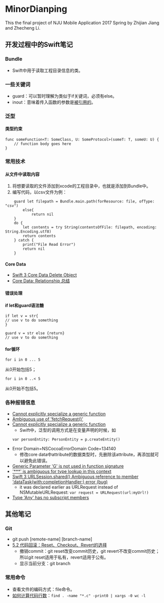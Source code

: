 # MinorDianping
This the final project of NJU Mobile Application 2017 Spring by Zhijian Jiang and Zhecheng Li.   

## 开发过程中的Swift笔记
### Bundle
* Swift中用于读取工程目录信息的类。
### 一些关键词
* guard：可以暂时理解为类似于if关键词，必须有else。
* inout：意味着传入函数的参数是[被引用的](https://swiftcafe.io/2016/05/05/swift3-var/)。

### 泛型
#### 类型约束
```
func someFunction<T: SomeClass, U: SomeProtocol>(someT: T, someU: U) {
    // function body goes here
}
```

### 常用技术
#### 从文件中读取内容
1. 将想要读取的文件添加到xcode的工程目录中，也就是添加到Bundle中。
2. 编写代码，以csv文件为例：
```
    guard let filepath = Bundle.main.path(forResource: file, ofType: "csv")
        else{
            return nil
    }
    do {
        let contents = try String(contentsOfFile: filepath, encoding: String.Encoding.utf8)
        return contents
    } catch {
        print("File Read Error")
        return nil
    }
```

#### Core Data
* [Swift 3 Core Data Delete Object](ttps://stackoverflow.com/questions/38017449/swift-3-core-data-delete-object)
* [Core Data: Relationship 总结](http://www.jianshu.com/p/8e3b64f16fc3)

#### 错误处理

#### if let和guard语法糖
```
if let v = str{
// use v to do something
}

guard v = str else {return}
// use v to do something
```

#### for循环
```
for i in 0 ... 5
```
从0开始包括5；
```
for i in 0 ..< 5
```
从0开始不包括5。

### 各种报错信息
* [Cannot explicitly specialize a generic function](http://stackoverflow.com/questions/27965439/cannot-explicitly-specialize-a-generic-function)
* [Ambiguous use of 'fetchRequest()'](https://stackoverflow.com/questions/39495199/subclass-fetchrequest-swift-3-0-extension-not-really-helping-100)
* [Cannot explicitly specialize a generic function](https://www.iphonelife.com/blog/31369/swift-programming-101-generics-practical-guide)
    * Swift中，泛型的调用方式是在变量声明的时候，如
    ```
    var personEntity: PersonEntity = p.createEntity()
    ```
* Error Domain=NSCocoaErrorDomain Code=134140
    * 修改core data中attribute的数据类型时，先删除该attribute，再添加就可以避免此错误。
* [Generic Parameter 'G' is not used in function signature](https://stackoverflow.com/questions/32407661/how-to-use-a-generic-inside-of-a-function-but-not-in-the-signature-swift-2)
* ['***' is ambiguous for type lookup in this context](https://forums.raywenderlich.com/t/dog-is-ambiguous-for-type-lookup-in-this-context/22280)
* [Swift 3 URLSession.shared() Ambiguous reference to member 'dataTask(with:completionHandler:) error (bug)](https://stackoverflow.com/questions/37812286/swift-3-urlsession-shared-ambiguous-reference-to-member-datataskwithcomplet)
    * it was declared earlier as URLRequest instead of NSMutableURLRequest: ```var request = URLRequest(url:myUrl!)```
* [Type 'Any' has no subscript members](https://stackoverflow.com/questions/39423367/correctly-parsing-json-in-swift-3)

## 其他笔记
### Git
* git push [remote-name] [branch-name]
* [5.2 代码回滚：Reset、Checkout、Revert的选择](https://github.com/geeeeeeeeek/git-recipes/wiki/5.2-%E4%BB%A3%E7%A0%81%E5%9B%9E%E6%BB%9A%EF%BC%9AReset%E3%80%81Checkout%E3%80%81Revert%E7%9A%84%E9%80%89%E6%8B%A9)
    * 撤销commit：git reset改变commit历史，git revert不改变commit历史；所以git reset适用于私有，revert适用于公有。
    * 显示当前分支：git branch
### 常用命令
* 查看文件的编码方式：file命令。
* [如何计算代码行数](https://stackoverflow.com/questions/316590/how-to-count-lines-of-code-including-sub-directories)：```find . -name "*.c" -print0 | xargs -0 wc -l```